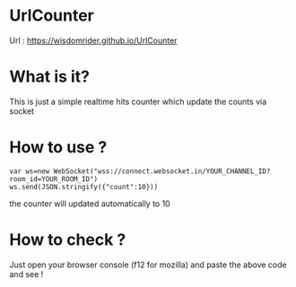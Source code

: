 # UrlCounter

Url : https://wisdomrider.github.io/UrlCounter

# What is it?

This is just a simple realtime hits counter  which update the counts via socket 

# How to use ?

    var ws=new WebSocket("wss://connect.websocket.in/YOUR_CHANNEL_ID?room_id=YOUR_ROOM_ID")
    ws.send(JSON.stringify({"count":10}))
    
  the counter will updated automatically to 10 
  
# How to check ?

Just open your browser console (f12 for mozilla) and paste the above code and see !
